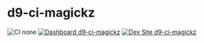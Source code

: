 # d9-ci-magickz

![CI none](https://img.shields.io/badge/ci-none-orange.svg)
[![Dashboard d9-ci-magickz](https://img.shields.io/badge/dashboard-d9_ci_magickz-yellow.svg)](https://dashboard.pantheon.io/sites/b2ac4b12-d8cf-48ee-a848-bb0ae95c3e76#dev/code)
[![Dev Site d9-ci-magickz](https://img.shields.io/badge/site-d9_ci_magickz-blue.svg)](http://dev-d9-ci-magickz.pantheonsite.io/)